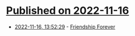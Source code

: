# [Published on 2022-11-16](index.md)

* [2022-11-16, 13:52:29](https://news.ycombinator.com/item?id=33622852) - [Friendship Forever](https://www.secretorum.life/p/friendship-forever)
